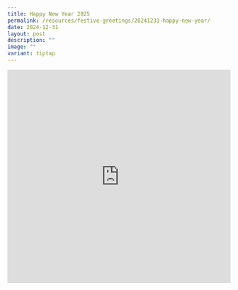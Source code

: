 ```yaml
---
title: Happy New Year 2025
permalink: /resources/festive-greetings/20241231-happy-new-year/
date: 2024-12-31
layout: post
description: ""
image: ""
variant: tiptap
---
```

<div class="iframe-wrapper">
<iframe style="border:none;overflow:hidden" height="481" width="100%" allowfullscreen="true" frameborder="0" src="https://www.facebook.com/plugins/post.php?href=https%3A%2F%2Fwww.facebook.com%2Falpshealthcaresupplychain%2Fposts%2Fpfbid02Nc8mafNPgM41jfwNFi2QyriFokq5p249fLez1DMfxWn5jJHLahAVWfJohskTGgGDl&amp;show_text=true&amp;width=100%"></iframe>
</div>
<p></p>